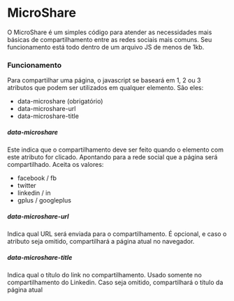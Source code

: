 # MicroShare

O MicroShare é um simples código para atender as necessidades mais básicas de compartilhamento entre as redes sociais mais comuns. Seu funcionamento está todo dentro de um arquivo JS de menos de 1kb.

### Funcionamento

Para compartilhar uma página, o javascript se baseará em 1, 2 ou 3 atributos que podem ser utilizados em qualquer elemento. 
São eles:

- data-microshare (obrigatório)
- data-microshare-url
- data-microshare-title

##### data-microshare

Este indica que o compartilhamento deve ser feito quando o elemento com este atributo for clicado. 
Apontando para a rede social que a página será compartilhado. Aceita os valores:

- facebook / fb
- twitter
- linkedin / in
- gplus / googleplus

##### data-microshare-url

Indica qual URL será enviada para o compartilhamento. É opcional, e caso o atributo seja omitido, compartilhará a página atual no navegador.

##### data-microshare-title

Indica qual o título do link no compartilhamento. Usado somente no compartilhamento do Linkedin. Caso seja omitido, compartilhará o título da página atual
